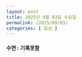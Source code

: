 ```yaml
---
layout: post
title: 2025년 9월 03일 수요일
permalink: /2025/09/03/
categories: [ 일상 ]
---
```

#### 수면 : 기록못함
